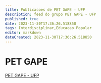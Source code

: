 ```yaml
---
title: Publicacoes de PET GAPE - UFP
description: feed do grupo PET GAPE - UFP
published: true
date: 2023-11-30T17:36:26.518850
tags: Interdisciplinar,Educacao Popular
editor: markdown
dateCreated: 2023-11-30T17:36:26.518850
---
```


# PET GAPE
[PET GAPE - UFP](/grupo/184PETGAPEUFP.md)
